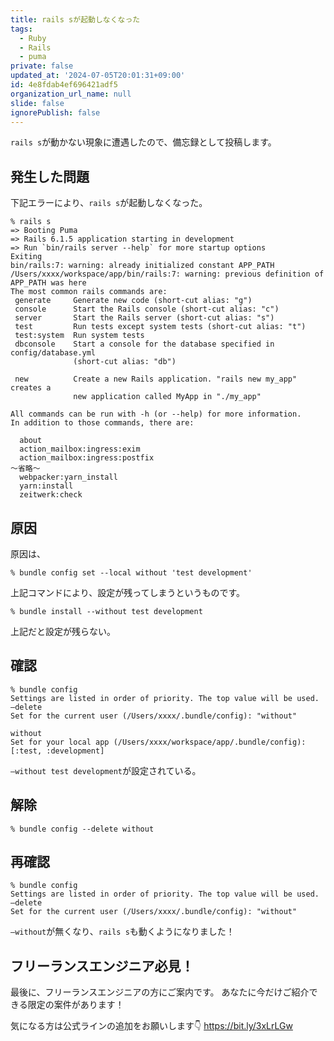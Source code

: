 ```yaml
---
title: rails sが起動しなくなった
tags:
  - Ruby
  - Rails
  - puma
private: false
updated_at: '2024-07-05T20:01:31+09:00'
id: 4e8fdab4ef696421adf5
organization_url_name: null
slide: false
ignorePublish: false
---
```


`rails s`が動かない現象に遭遇したので、備忘録として投稿します。

## 発生した問題

下記エラーにより、`rails s`が起動しなくなった。

```
% rails s
=> Booting Puma
=> Rails 6.1.5 application starting in development 
=> Run `bin/rails server --help` for more startup options
Exiting
bin/rails:7: warning: already initialized constant APP_PATH
/Users/xxxx/workspace/app/bin/rails:7: warning: previous definition of APP_PATH was here
The most common rails commands are:
 generate     Generate new code (short-cut alias: "g")
 console      Start the Rails console (short-cut alias: "c")
 server       Start the Rails server (short-cut alias: "s")
 test         Run tests except system tests (short-cut alias: "t")
 test:system  Run system tests
 dbconsole    Start a console for the database specified in config/database.yml
              (short-cut alias: "db")

 new          Create a new Rails application. "rails new my_app" creates a
              new application called MyApp in "./my_app"

All commands can be run with -h (or --help) for more information.
In addition to those commands, there are:

  about
  action_mailbox:ingress:exim
  action_mailbox:ingress:postfix
〜省略〜
  webpacker:yarn_install
  yarn:install
  zeitwerk:check
```

## 原因

原因は、

```
% bundle config set --local without 'test development'
```

上記コマンドにより、設定が残ってしまうというものです。

```
% bundle install --without test development
```

上記だと設定が残らない。

## 確認

```
% bundle config
Settings are listed in order of priority. The top value will be used.
–delete
Set for the current user (/Users/xxxx/.bundle/config): "without"

without
Set for your local app (/Users/xxxx/workspace/app/.bundle/config): [:test, :development]
```
`–without test development`が設定されている。

## 解除
```
% bundle config --delete without
```
## 再確認
```
% bundle config                 
Settings are listed in order of priority. The top value will be used.
–delete
Set for the current user (/Users/xxxx/.bundle/config): "without"
```
`–without`が無くなり、`rails s`も動くようになりました！

## フリーランスエンジニア必見！

最後に、フリーランスエンジニアの方にご案内です。
あなたに今だけご紹介できる限定の案件があります！

気になる方は公式ラインの追加をお願いします👇
https://bit.ly/3xLrLGw
